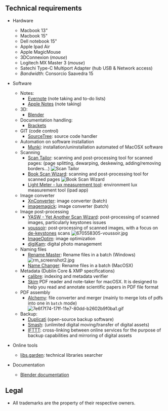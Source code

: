 ## Technical requirements ##

* Hardware
     - Macbook 13"
	 - Macbook 15"
	 - Dell notebook 15"
     - Apple Ipad Air
     - Apple MagicMouse
     - 3DConnexion (_mouse_)
     - Logitech MX Master 3 (_mouse_)
     - Satechi Type-C Multiport Adapter (hub USB & Network access)
     - _Bandwidth_: Consorcio Saavedra 15
* Software
     - Notes:
          - [Evernote](https://evernote.com/) (note taking and to-do lists)
          - [Apple Notes](https://www.icloud.com/notes/) (note taking)
     - 3D:
          - [Blender](https://www.blender.org/)
     - Documentation handling:
          - [Brackets](https://brackets.io/)
     - GIT (code control)
          - [SourceTree](https://www.sourcetreeapp.com/): source code handler
     - Automation on software installation
          + [Munki](https://www.munki.org/munki/): installation/uninstallation automated of MacOSX software
     - Scanning
 	      + [Scan Tailor](http://scantailor.org/): scanning and post-processing tool for scanned pages: (page splitting, dewarping, deskewing, adding/removing borders...)
            ![Scan Tailor](https://bitbucket.org/repo/5qA7gpA/images/982419245-scantailor.png)
          + [Book Scan Wizard](https://sourceforge.net/projects/bookscanwizard/): scanning and post-processing tool for scanned pages
            ![Book Scan Wizard](https://bitbucket.org/repo/5qA7gpA/images/1113201993-book_Scan_wizard.jpg)
          + [Light Meter - lux measurement tool](https://itunes.apple.com/es/app/light-meter-lux-measurement-tool/id642285909?mt=8): environment lux measurement tool (ipad app)
     - Image converter
          + [XnConverter](https://www.xnview.com/en/xnconvert/): image converter (batch)
          + [imagemagick](https://imagemagick.org/): image converter (batch)
     - Image post-processing
          + [YASW - Yet Another Scan Wizard](https://sourceforge.net/projects/yascanw/): post-processing of scanned images, particularly keystones issues
          + [voussoir](https://github.com/publicus/voussoir): post-processing of scanned images, with a focus on [de-keystones](https://www.researchgate.net/figure/Digital-image-process-for-keystone-and-fan-shape-distortions-correction-a-Keystone_fig6_258041815) scans
            ![670558305-voussoir.jpg](https://bitbucket.org/repo/5qA7gpA/images/670558305-voussoir.png)
          + [ImageOptim](https://github.com/ImageOptim/ImageOptim): image optimization
          * [digiKam](https://www.digikam.org/): digital photo management
     - Naming files
          + [Rename Master](http://www.joejoesoft.com/vcms/108/): Rename files in a batch (Windows)
            ![rm_screenshot2.jpg](https://bitbucket.org/repo/5qA7gpA/images/1559824972-rm_screenshot2.jpg)
          + [Name Changer](https://mrrsoftware.com/namechanger/): Rename files in a batch (MacOSX)
     - Metadata (Dublin Core & XMP specifications)
          - [calibre](https://calibre-ebook.com): indexing and metadata verifier
          - [Skim](https://skim-app.sourceforge.io) PDF reader and note-taker for macOSX. It is designed to help you read and annotate scientific papers in PDF file format
     - PDF assembly
          - [Alchemy](https://github.com/dawnlabs/alchemy): file converter and merger (mainly to merge lots of pdfs into one in `batch` mode)
          ![7e6f7f74-17ff-11e7-80dd-b2602b9f0ba1.gif](https://bitbucket.org/repo/5qA7gpA/images/2680327398-7e6f7f74-17ff-11e7-80dd-b2602b9f0ba1.gif)
     - Backup:
        - [Duplicati](https://www.duplicati.com/) (open-source backup software)
        - [Smash](https://www.fromsmash.com/): (unlimited digital moving/transfer of digital assets)
        - [IFTTT](https://ifttt.com/): cross-linking between online services for the purpose of backup capabilities and mirroring of digital assets
* Online tools
     - [libs.garden](https://libs.garden/): technical libraries searcher
     
* Documentation
     - [Blender documentation](https://docs.blender.org/) 
     
## Legal ##

* All trademarks are the property of their respective owners.